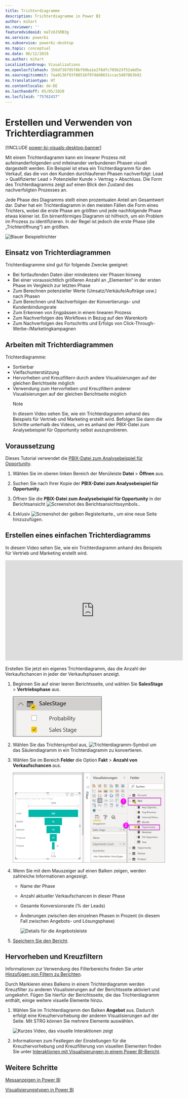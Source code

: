 ```yaml
---
title: Trichterdiagramme
description: Trichterdiagramme in Power BI
author: mihart
ms.reviewer: ''
featuredvideoid: maTzOJSRB3g
ms.service: powerbi
ms.subservice: powerbi-desktop
ms.topic: conceptual
ms.date: 06/12/2019
ms.author: mihart
LocalizationGroup: Visualizations
ms.openlocfilehash: 356d738795f8bf99ba1e2f8dfc705b23f52a6d5e
ms.sourcegitcommit: 7aa0136f93f88516f97ddd8031ccac5d07863b92
ms.translationtype: HT
ms.contentlocale: de-DE
ms.lasthandoff: 05/05/2020
ms.locfileid: "75762437"
---
```

# <a name="create-and-use-funnel-charts"></a>Erstellen und Verwenden von Trichterdiagrammen

[!INCLUDE [power-bi-visuals-desktop-banner](../includes/power-bi-visuals-desktop-banner.md)]

Mit einem Trichterdiagramm kann ein linearer Prozess mit aufeinanderfolgenden und miteinander verbundenen Phasen visuell dargestellt werden. Ein Beispiel ist etwa ein Trichterdiagramm für den Verkauf, das die von den Kunden durchlaufenen Phasen nachverfolgt: Lead \> Qualifizierter Lead \> Potenzieller Kunde \> Vertrag \> Abschluss.  Die Form des Trichterdiagramms zeigt auf einen Blick den Zustand des nachverfolgten Prozesses an.

Jede Phase des Diagramms stellt einen prozentualen Anteil am Gesamtwert dar. Daher hat ein Trichterdiagramm in den meisten Fällen die Form eines Trichters, wobei die erste Phase am größten und jede nachfolgende Phase etwas kleiner ist.  Ein birnenförmiges Diagramm ist hilfreich, um ein Problem im Prozess zu identifizieren.  In der Regel ist jedoch die erste Phase (die „Trichteröffnung“) am größten.

![Blauer Beispieltrichter](media/power-bi-visualization-funnel-charts/funnelplain.png)

## <a name="when-to-use-a-funnel-chart"></a>Einsatz von Trichterdiagrammen
Trichterdiagramme sind gut für folgende Zwecke geeignet:

* Bei fortlaufenden Daten über mindestens vier Phasen hinweg
* Bei einer voraussichtlich größeren Anzahl an „Elementen“ in der ersten Phase im Vergleich zur letzten Phase
* Zum Berechnen potenzieller Werte (Umsatz/Verkäufe/Aufträge usw.) nach Phasen
* Zum Berechnen und Nachverfolgen der Konvertierungs- und Kundenbindungsrate
* Zum Erkennen von Engpässen in einem linearen Prozess
* Zum Nachverfolgen des Workflows in Bezug auf den Warenkorb
* Zum Nachverfolgen des Fortschritts und Erfolgs von Click-Through-Werbe-/Marketingkampagnen

## <a name="working-with-funnel-charts"></a>Arbeiten mit Trichterdiagrammen
Trichterdiagramme:

* Sortierbar
* Vielfachunterstützung
* Hervorheben und Kreuzfiltern durch andere Visualisierungen auf der gleichen Berichtseite möglich
* Verwendung zum Hervorheben und Kreuzfiltern anderer Visualisierungen auf der gleichen Berichtseite möglich
   > [!NOTE]
   > In diesem Video sehen Sie, wie ein Trichterdiagramm anhand des Beispiels für Vertrieb und Marketing erstellt wird. Befolgen Sie dann die Schritte unterhalb des Videos, um es anhand der PBIX-Datei zum Analysebeispiel für Opportunity selbst auszuprobieren.
   > 
   > 
## <a name="prerequisite"></a>Voraussetzung

Dieses Tutorial verwendet die [PBIX-Datei zum Analysebeispiel für Opportunity](https://download.microsoft.com/download/9/1/5/915ABCFA-7125-4D85-A7BD-05645BD95BD8/Opportunity%20Analysis%20Sample%20PBIX.pbix
).

1. Wählen Sie im oberen linken Bereich der Menüleiste **Datei** > **Öffnen** aus.
   
2. Suchen Sie nach Ihrer Kopie der **PBIX-Datei zum Analysebeispiel für Opportunity**.

1. Öffnen Sie die **PBIX-Datei zum Analysebeispiel für Opportunity** in der Berichtsansicht ![Screenshot des Berichtsansichtssymbols.](media/power-bi-visualization-kpi/power-bi-report-view.png).

1. Exklusiv ![Screenshot der gelben Registerkarte.,](media/power-bi-visualization-kpi/power-bi-yellow-tab.png) um eine neue Seite hinzuzufügen.


## <a name="create-a-basic-funnel-chart"></a>Erstellen eines einfachen Trichterdiagramms
In diesem Video sehen Sie, wie ein Trichterdiagramm anhand des Beispiels für Vertrieb und Marketing erstellt wird.

<iframe width="560" height="315" src="https://www.youtube.com/embed/qKRZPBnaUXM" frameborder="0" allow="autoplay; encrypted-media" allowfullscreen></iframe>


Erstellen Sie jetzt ein eigenes Trichterdiagramm, das die Anzahl der Verkaufschancen in jeder der Verkaufsphasen anzeigt.

1. Beginnen Sie auf einer leeren Berichtsseite, und wählen Sie **SalesStage** \> **Vertriebsphase** aus.
   
    ![nach Vertriebsphase](media/power-bi-visualization-funnel-charts/funnelselectfield-new.png)

1. Wählen Sie das Trichtersymbol aus, ![Trichterdiagramm-Symbol](media/power-bi-visualization-funnel-charts/power-bi-funnel-icon.png) um das Säulendiagramm in ein Trichterdiagramm zu konvertieren.

2. Wählen Sie im Bereich **Felder** die Option **Fakt** \> **Anzahl von Verkaufschancen** aus.
   
    ![Erstellen des Trichterdiagramms](media/power-bi-visualization-funnel-charts/power-bi-funnel-2.png)
4. Wenn Sie mit dem Mauszeiger auf einen Balken zeigen, werden zahlreiche Informationen angezeigt.
   
   * Name der Phase
   * Anzahl aktueller Verkaufschancen in dieser Phase
   * Gesamte Konversionsrate (% der Leads) 
   * Änderungen zwischen den einzelnen Phasen in Prozent (in diesem Fall zwischen Angebots- und Lösungsphase)
     
     ![Details für die Angebotsleiste](media/power-bi-visualization-funnel-charts/funnelhover-new.png)

6. [Speichern Sie den Bericht](../service-report-save.md).

## <a name="highlighting-and-cross-filtering"></a>Hervorheben und Kreuzfiltern
Informationen zur Verwendung des Filterbereichs finden Sie unter [Hinzufügen von Filtern zu Berichten](../power-bi-report-add-filter.md).

Durch Markieren eines Balkens in einem Trichterdiagramm werden Kreuzfilter zu anderen Visualisierungen auf der Berichtsseite aktiviert und umgekehrt. Fügen Sie hierfür der Berichtsseite, die das Trichterdiagramm enthält, einige weitere visuelle Elemente hinzu.

1. Wählen Sie im Trichterdiagramm den Balken **Angebot** aus. Dadurch erfolgt eine Kreuzhervorhebung der anderen Visualisierungen auf der Seite. Mit STRG können Sie mehrere Elemente auswählen.
   
   ![Kurzes Video, das visuelle Interaktionen zeigt](media/power-bi-visualization-funnel-charts/funnelchartnoowl.gif)
2. Informationen zum Festlegen der Einstellungen für die Kreuzhervorhebung und Kreuzfilterung von visuellen Elementen finden Sie unter [Interaktionen mit Visualisierungen in einem Power BI-Bericht](../service-reports-visual-interactions.md).

## <a name="next-steps"></a>Weitere Schritte

[Messanzeigen in Power BI](power-bi-visualization-radial-gauge-charts.md)

[Visualisierungstypen in Power BI](power-bi-visualization-types-for-reports-and-q-and-a.md)
